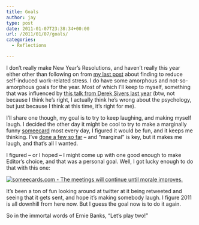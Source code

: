 ```yaml
---
title: Goals
author: jay
type: post
date: 2011-01-07T23:38:34+00:00
url: /2011/01/07/goals/
categories:
  - Reflections

---
```

I don’t really make New Year’s Resolutions, and haven’t really this year either other than following on from [my last post][1] about finding to reduce self-induced work-related stress. I do have some amorphous and not-so-amorphous goals for the year. Most of which I’ll keep to myself, something that was influenced by [this talk from Derek Sivers last year][2] (btw, not because I think he’s right, I actually think he’s wrong about the psychology, but just because I think at this time, it’s right for me).

I’ll share one though, my goal is to try to keep laughing, and making myself laugh. I decided the other day it might be cool to try to make a marginally funny [someecard][3] most every day, I figured it would be fun, and it keeps me thinking. I’ve [done a few so far][4] &#8211; and “marginal” is key, but it makes me laugh, and that’s all I wanted.

I figured &#8211; or I hoped &#8211; I might come up with one good enough to make Editor’s choice, and that was a personal goal. Well, I got lucky enough to do that with this one:

[![someecards.com - The meetings will continue until morale improves.][5]][6]

It’s been a ton of fun looking around at twitter at it being retweeted and seeing that it gets sent, and hope it’s making somebody laugh. I figure 2011 is all downhill from here now. But I guess the goal now is to do it again.

So in the immortal words of Ernie Banks, “Let’s play two!”

 [1]: /2011/01/02/the-not-so-silent-killer/
 [2]: http://blog.ted.com/2010/09/02/keep-your-goals-to-yourself-derek-sivers-on-ted-com/
 [3]: http://www.someecards.com
 [4]: http://posts.rambleon.org/tag/ecard
 [5]: http://cdn.someecards.com/someecards/usercards/1294188772572_3630952.png
 [6]: http://www.someecards.com/usercards/viewcard/82d60fa22d8e61fb539781fc4168a0a3